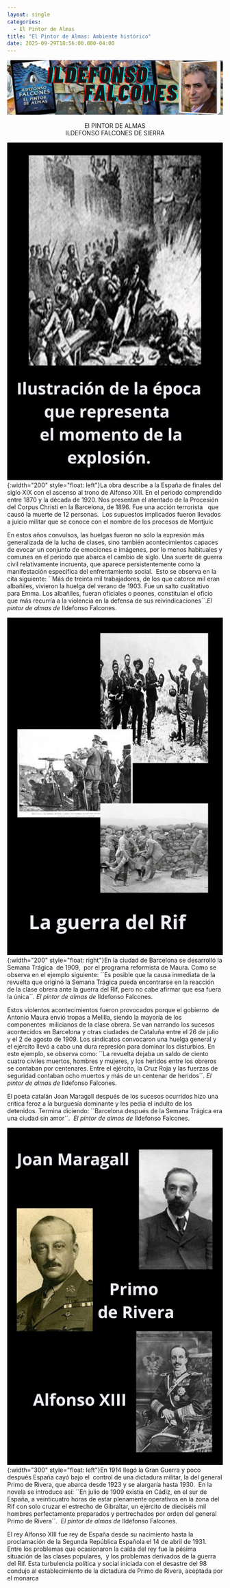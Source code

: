 ```yaml
---
layout: single
categories:
  - El Pintor de Almas
title: "El Pintor de Almas: Ambiente histórico"
date: 2025-09-29T18:56:00.000-04:00
---
```

![](/assets/img/banner-el-pintor-de-almas.png)

<center>El PINTOR DE ALMAS</center> 
<center>ILDEFONSO FALCONES DE SIERRA</center>






![](/assets/img/ilustracion-de-la-epocaa-de-barcelona.jpg){:width="200" style="float: left"}La obra describe a la España de finales del siglo XIX con el ascenso al trono de Alfonso XIII. En el periodo comprendido entre 1870 y la década de 1920. Nos presentan el atentado de la Procesión del Corpus Christi en la Barcelona, de 1896. Fue una acción terrorista   que causó la muerte de 12 personas.  Los supuestos implicados fueron llevados a juicio militar que se conoce con el nombre de los procesos de Montjuic


En estos años convulsos, las huelgas fueron no sólo la expresión más generalizada de la lucha de clases, sino también acontecimientos capaces de evocar un conjunto de emociones e imágenes, por lo menos habituales y comunes en el periodo que abarca el cambio de siglo. Una suerte de guerra civil relativamente incruenta, que aparece persistentemente como la manifestación específica del enfrentamiento social.  Esto se observa en la cita
siguiente: ´´Más de treinta mil trabajadores, de los que catorce mil eran albañiles, vivieron la huelga del verano de 1903. Fue un salto cualitativo para Emma. Los albañiles, fueran oficiales o peones, constituían el oficio que más recurría a la violencia en la defensa de sus reivindicaciones´´.*El pintor de almas de* Ildefonso Falcones.



![](/assets/img/la-guerra-del-rif.jpg){:width="200" style="float: right"}En la ciudad de Barcelona se desarrolló la Semana Trágica  de 1909,  por el programa reformista de Maura. Como se observa en el ejemplo siguiente: ´´Es posible que la causa inmediata de la revuelta que originó la Semana Trágica pueda encontrarse en la reacción de la clase obrera ante la guerra del Rif, pero no cabe afirmar que esa fuera la única´´. *El pintor de almas de* Ildefonso Falcones.


Estos violentos acontecimientos fueron provocados porque el gobierno  de Antonio Maura envió tropas a Melilla, siendo la mayoría de los componentes  milicianos de la clase obrera. Se van narrando los sucesos acontecidos en Barcelona y otras ciudades de Cataluña entre el 26 de julio y el 2 de agosto de 1909. Los sindicatos convocaron una huelga general y el ejército llevó a cabo una dura represión para dominar los disturbios. En  este ejemplo, se observa como: ´´La revuelta dejaba un saldo de ciento cuatro civiles muertos, hombres y mujeres, y los heridos entre los obreros se contaban por centenares. Entre el ejército, la Cruz Roja y las fuerzas de seguridad contaban ocho muertos y más de un centenar de heridos´´. *El pintor de almas de* Ildefonso Falcones.

El poeta catalán Joan Maragall después de los sucesos ocurridos hizo una crítica feroz a la burguesía dominante y les pedía el indulto de los detenidos. Termina diciendo: ´´Barcelona después de la Semana Trágica era una ciudad
sin amor´´.   *El pintor de almas de* Ildefonso Falcones.




![](/assets/img/personajes.jpg){:width="300" style="float: left"}En 1914 llegó la Gran Guerra y poco después España cayó bajo el  control de una dictadura militar, la del
general Primo de Rivera, que abarca desde 1923 y se alargaría hasta 1930.  En la novela se introduce así: ´´En julio de 1909 existía en Cádiz, en el sur de España, a veinticuatro horas de estar plenamente operativos en la zona del Rif con solo cruzar el estrecho de Gibraltar, un ejército de dieciséis mil hombres perfectamente preparados y pertrechados por orden del general Primo de Rivera´´.  *El pintor de almas de* Ildefonso Falcones.


El rey Alfonso XIII fue rey de España desde su nacimiento hasta la proclamación de la Segunda República Española el 14 de abril de 1931. Entre los problemas que ocasionaron la caída del rey fue la pésima situación de las clases populares,  y los problemas derivados de la guerra del Rif. Esta turbulencia política y social iniciada con el desastre del 98 condujo al establecimiento de la dictadura de Primo de Rivera, aceptada por el monarca
